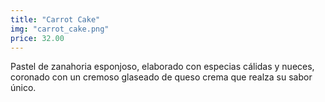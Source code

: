```yaml
---
title: "Carrot Cake"
img: "carrot_cake.png"
price: 32.00
---
```


Pastel de zanahoria esponjoso, elaborado con especias cálidas y nueces, coronado con un cremoso glaseado de queso crema que realza su sabor único.